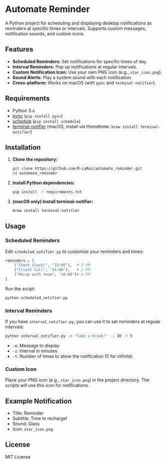 # Automate Reminder

A Python project for scheduling and displaying desktop notifications as reminders at specific times or intervals. Supports custom messages, notification sounds, and custom icons.

## Features

- **Scheduled Reminders:** Set notifications for specific times of day.
- **Interval Reminders:** Pop up notifications at regular intervals.
- **Custom Notification Icon:** Use your own PNG icon (e.g., `star_icon.png`).
- **Sound Alerts:** Play a system sound with each notification.
- **Cross-platform:** Works on macOS (with `pync` and `terminal-notifier`).

## Requirements

- Python 3.x
- [pync](https://github.com/setem/pync) (`pip install pync`)
- [schedule](https://pypi.org/project/schedule/) (`pip install schedule`)
- [terminal-notifier](https://github.com/julienXX/terminal-notifier) (macOS, install via Homebrew: `brew install terminal-notifier`)

## Installation

1. **Clone the repository:**
   ```sh
   git clone https://github.com/R-LaRoi/automate_reminder.git
   cd automate_reminder
   ```

2. **Install Python dependencies:**
   ```sh
   pip install -r requirements.txt
   ```

3. **(macOS only) Install terminal-notifier:**
   ```sh
   brew install terminal-notifier
   ```

## Usage

### Scheduled Reminders

Edit `scheduled_notifier.py` to customize your reminders and times:
```python
reminders = [
    ("Check Slack!", "15:00"),  # 3 PM
    ("Client Call", "14:00"),   # 2 PM
    ("Recap with team", "16:00")# 4 PM
]
```

Run the script:
```sh
python scheduled_notifier.py
```

### Interval Reminders

If you have `interval_notifier.py`, you can use it to set reminders at regular intervals:
```sh
python interval_notifier.py -m "Take a break!" -i 30 -t 5
```
- `-m`: Message to display
- `-i`: Interval in minutes
- `-t`: Number of times to show the notification (0 for infinite)

### Custom Icon

Place your PNG icon (e.g., `star_icon.png`) in the project directory. The scripts will use this icon for notifications.

## Example Notification

- Title: Reminder
- Subtitle: Time to recharge!
- Sound: Glass
- Icon: `star_icon.png`

## License

MIT License 